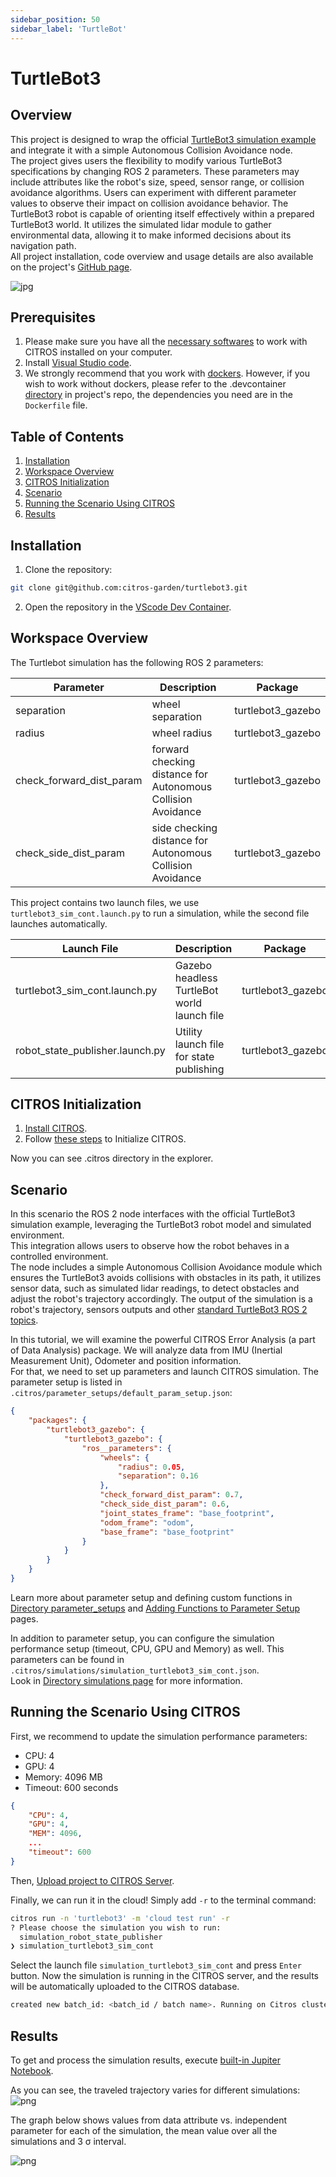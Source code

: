 ```yaml
---
sidebar_position: 50
sidebar_label: 'TurtleBot'
---
```


# TurtleBot3

## Overview
This project is designed to wrap the official [TurtleBot3 simulation example](https://emanual.robotis.com/docs/en/platform/turtlebot3/simulation/#gazebo-simulation) and integrate it with a simple Autonomous Collision Avoidance node. <br />
The project gives users the flexibility to modify various TurtleBot3 specifications by changing ROS 2 parameters. These parameters may include attributes like the robot's size, speed, sensor range, or collision avoidance algorithms. Users can experiment with different parameter values to observe their impact on collision avoidance behavior. The TurtleBot3 robot is capable of orienting itself effectively within a prepared TurtleBot3 world. It utilizes the simulated lidar module to gather environmental data, allowing it to make informed decisions about its navigation path.<br/>
All project installation, code overview and usage details are also available on the project's [GitHub page](https://github.com/citros-garden/turtlebot3).

![jpg](img/turtlebot3_0.jpg "TurtleBot3")

## Prerequisites

1. Please make sure you have all the [necessary softwares](https://citros.io/doc/docs_tutorials/getting_started/#softwares-to-work-with-citros) to work with CITROS installed on your computer.
2. Install [Visual Studio code](https://code.visualstudio.com/download).
3. We strongly recommend that you work with [dockers](https://citros.io/doc/docs_tutorials/dockerfile_overview/). However, if you wish to work without dockers, please refer to the .devcontainer [directory](https://github.com/citros-garden/turtlebot3/tree/main/.devcontainer) in project's repo, the dependencies you need are in the ```Dockerfile``` file.

## Table of Contents
1. [Installation](#installation)
2. [Workspace Overview](#workspace-overview)
3. [CITROS Initialization](#citros-initialization)
4. [Scenario](#scenario)
5. [Running the Scenario Using CITROS](#running-the-scenario-using-citros)
6. [Results](#results)

## Installation
1. Clone the repository:
```bash
git clone git@github.com:citros-garden/turtlebot3.git
```
2. Open the repository in the [VScode Dev Container](https://citros.io/doc/docs_tutorials/getting_started/#open-project-in-vscode-dev-container).

## Workspace Overview

The Turtlebot simulation has the following ROS 2 parameters:

|Parameter	|Description	|Package
|--|--|--
separation		|wheel separation	|turtlebot3_gazebo
radius		|wheel radius	|turtlebot3_gazebo
check_forward_dist_param		|forward checking distance for Autonomous Collision Avoidance	|turtlebot3_gazebo
check_side_dist_param		|side checking distance for Autonomous Collision Avoidance	|turtlebot3_gazebo


This project contains two launch files, we use ```turtlebot3_sim_cont.launch.py``` to run a simulation, while the second file launches automatically.

|Launch File	|Description	|Package
|--|--|--
turtlebot3_sim_cont.launch.py		|Gazebo headless TurtleBot world launch file 	|turtlebot3_gazebo
robot_state_publisher.launch.py		|Utility launch file for state publishing  |turtlebot3_gazebo


## CITROS Initialization
1. [Install CITROS](https://citros.io/doc/docs_tutorials/getting_started/#installation).
2. Follow [these steps](https://citros.io/doc/docs_tutorials/getting_started/#initialization) to Initialize CITROS.

Now you can see .citros directory in the explorer.

## Scenario
In this scenario the ROS 2 node interfaces with the official TurtleBot3 simulation example, leveraging the TurtleBot3 robot model and simulated environment. <br/>
This integration allows users to observe how the robot behaves in a controlled environment.<br/>
The node includes a simple Autonomous Collision Avoidance module which ensures the TurtleBot3 avoids collisions with obstacles in its path, it utilizes sensor data, such as simulated lidar readings, to detect obstacles and adjust the robot's trajectory accordingly. The output of the simulation is a robot's trajectory, sensors outputs and other [standard TurtleBot3 ROS 2 topics](https://emanual.robotis.com/docs/en/software/robotis_framework_packages/).<br/>

In this tutorial, we will examine the powerful CITROS Error Analysis (a part of Data Analysis) package. We will analyze data from IMU (Inertial Measurement Unit), Odometer and position information. <br/>
For that, we need to set up parameters and launch CITROS simulation. The parameter setup is listed in ```.citros/parameter_setups/default_param_setup.json```:
```json
{
    "packages": {
        "turtlebot3_gazebo": {
            "turtlebot3_gazebo": {
                "ros__parameters": {
                    "wheels": {
                        "radius": 0.05,
                        "separation": 0.16
                    },
                    "check_forward_dist_param": 0.7,
                    "check_side_dist_param": 0.6,
                    "joint_states_frame": "base_footprint",
                    "odom_frame": "odom",
                    "base_frame": "base_footprint"
                }
            }
        }
    }
}
```

Learn more about parameter setup and defining custom functions in [Directory parameter_setups](https://citros.io/doc/docs_cli/structure/citros_structure/#directory-parameter_setups) and [Adding Functions to Parameter Setup](https://citros.io/doc/docs_cli/configuration/config_params) pages.

In addition to parameter setup, you can configure the simulation performance setup (timeout, CPU, GPU and Memory) as well.
This parameters can be found in ```.citros/simulations/simulation_turtlebot3_sim_cont.json```. <br/>
Look in [Directory simulations page](https://citros.io/doc/docs_cli/structure/citros_structure#directory-simulations) for more information.

## Running the Scenario Using CITROS

First, we recommend to update the simulation performance parameters:
- CPU: 4
- GPU: 4  
- Memory: 4096 MB
- Timeout: 600 seconds


```json
{
    "CPU": 4,
    "GPU": 4,
    "MEM": 4096,
    ...
    "timeout": 600
}
```

Then, [Upload project to CITROS Server](https://citros.io/doc/docs_tutorials/getting_started/#upload-to-citros-server). 

Finally, we can run it in the cloud! Simply add `-r` to the terminal command: 
```bash 
citros run -n 'turtlebot3' -m 'cloud test run' -r
? Please choose the simulation you wish to run:
  simulation_robot_state_publisher
❯ simulation_turtlebot3_sim_cont
```

Select the launch file ```simulation_turtlebot3_sim_cont``` and press `Enter` button. Now the simulation is running in the CITROS server, and the results will be automatically uploaded to the CITROS database.

```bash
created new batch_id: <batch_id / batch name>. Running on Citros cluster. See https://citros.io/batch/<batch_id / batch name>.
```

## Results
To get and process the simulation results, execute [built-in Jupiter Notebook](https://citros.io/aerosandbox_cessna/blob/main/notebooks/aerosandbox_notebook_example.ipynb).

As you can see, the traveled trajectory varies for different simulations:
![png](img/citros2.png "CITROS example")

The graph below shows values from data attribute vs. independent parameter for each of the simulation, the mean value over all the simulations and 3 σ interval.

![png](img/citros3.png "CITROS example")